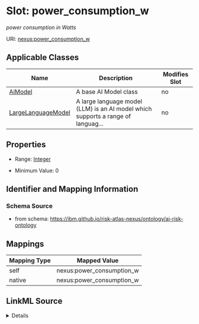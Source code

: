 

# Slot: power_consumption_w


_power consumption in Watts_





URI: [nexus:power_consumption_w](https://ibm.github.io/risk-atlas-nexus/ontology/power_consumption_w)



<!-- no inheritance hierarchy -->





## Applicable Classes

| Name | Description | Modifies Slot |
| --- | --- | --- |
| [AiModel](AiModel.md) | A base AI Model class |  no  |
| [LargeLanguageModel](LargeLanguageModel.md) | A large language model (LLM) is an AI model which supports a range of languag... |  no  |







## Properties

* Range: [Integer](Integer.md)

* Minimum Value: 0





## Identifier and Mapping Information







### Schema Source


* from schema: https://ibm.github.io/risk-atlas-nexus/ontology/ai-risk-ontology




## Mappings

| Mapping Type | Mapped Value |
| ---  | ---  |
| self | nexus:power_consumption_w |
| native | nexus:power_consumption_w |




## LinkML Source

<details>
```yaml
name: power_consumption_w
description: power consumption in Watts
from_schema: https://ibm.github.io/risk-atlas-nexus/ontology/ai-risk-ontology
rank: 1000
alias: power_consumption_w
domain_of:
- AiModel
range: integer
minimum_value: 0

```
</details>
